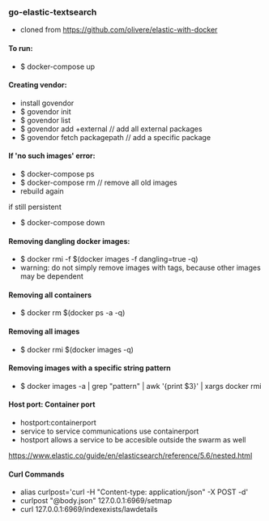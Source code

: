 ### go-elastic-textsearch
- cloned from https://github.com/olivere/elastic-with-docker

#### To run:
- $ docker-compose up


#### Creating vendor:
- install govendor
- $ govendor init
- $ govendor list
- $ govendor add +external // add all external packages
- $ govendor fetch packagepath // add a specific package


#### If 'no such images' error:
- $ docker-compose ps
- $ docker-compose rm // remove all old images
- rebuild again

if still persistent
- $ docker-compose down


#### Removing dangling docker images:
- $ docker rmi -f $(docker images -f dangling=true -q)
- warning: do not simply remove images with <noname> tags, because other images may be dependent

#### Removing all containers
- $ docker rm $(docker ps -a -q)

#### Removing all images
- $ docker rmi $(docker images -q)

#### Removing images with a specific string pattern
- $ docker images -a | grep "pattern" | awk '{print $3}' | xargs docker rmi

#### Host port: Container port
- hostport:containerport
- service to service communications use containerport
- hostport allows a service to be accesible outside the swarm as well


https://www.elastic.co/guide/en/elasticsearch/reference/5.6/nested.html

#### Curl Commands
- alias curlpost='curl -H "Content-type: application/json" -X POST -d'
- curlpost "@body.json" 127.0.0.1:6969/setmap
- curl 127.0.0.1:6969/indexexists/lawdetails

